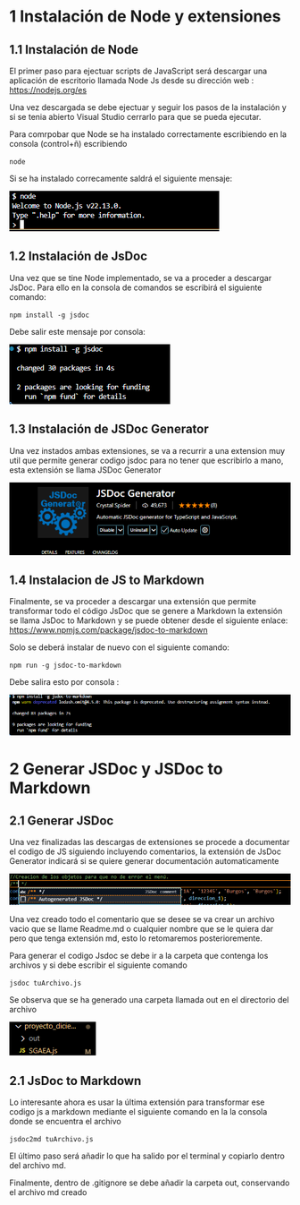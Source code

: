 # 1 Instalación de Node y extensiones

## 1.1 Instalación de Node
El primer paso para ejectuar scripts de JavaScript será descargar una aplicación de escritorio llamada Node Js desde su dirección web : 
 https://nodejs.org/es

Una vez descargada se debe ejectuar y seguir los pasos de la instalación y si se tenia abierto Visual Studio cerrarlo para que se pueda ejecutar.

Para comrpobar que Node se ha instalado correctamente escribiendo en la consola (control+ñ) escribiendo 

`node`

Si se ha instalado correcamente saldrá el siguiente mensaje:

![Instalacion exitosa](image.png)

## 1.2 Instalación de JsDoc

Una vez que se tine Node implementado, se va a proceder a descargar JsDoc. Para ello en la consola de comandos se  escribirá el siguiente comando: 

`npm install -g jsdoc`

Debe salir este mensaje por consola:

![alt text](image-1.png)

## 1.3 Instalación de JSDoc Generator

Una vez instados ambas extensiones, se va a recurrir a una extension muy util que permite generar codigo jsdoc para
no tener que escribirlo a mano, esta extensión se llama JSDoc Generator

![alt text](image-2.png)

## 1.4 Instalacion de JS to Markdown

Finalmente, se va proceder a descargar una extensión que permite transformar todo el código JsDoc que se genere a Markdown
la extensión se llama JsDoc to Markdown y se puede obtener desde el siguiente enlace:  https://www.npmjs.com/package/jsdoc-to-markdown

Solo se deberá instalar de nuevo con el siguiente comando: 

`npm run -g jsdoc-to-markdown`

Debe salira esto por consola :

![Ejemplo de generar documentacion](image-3.png)

# 2 Generar JSDoc y JSDoc to Markdown

## 2.1 Generar JSDoc
Una vez finalizadas las descargas de extensiones se procede a documentar el codigo de JS siguiendo incluyendo comentarios, la extensión de JsDoc Generator indicará si se quiere generar documentación automaticamente

![alt text](image-4.png)

Una vez creado todo el comentario que se desee se va crear un archivo vacio que se llame Readme.md o cualquier nombre que se le quiera dar pero que tenga extensión md, esto lo retomaremos posterioremente.

Para generar el codigo Jsdoc se debe ir a la carpeta que contenga los archivos y si debe escribir el siguiente comando

`jsdoc tuArchivo.js`

Se observa que se ha generado una carpeta llamada out en el directorio del archivo

![alt text](image-5.png)

## 2.1 JsDoc to Markdown

Lo interesante ahora es usar la última extensión para transformar ese codigo js a markdown mediante el siguiente comando en la la consola donde se encuentra el archivo

`jsdoc2md tuArchivo.js`

El último paso será añadir lo que ha salido por el terminal y copiarlo dentro del archivo md.

Finalmente, dentro de .gitignore se debe añadir la carpeta out, conservando el archivo md creado
